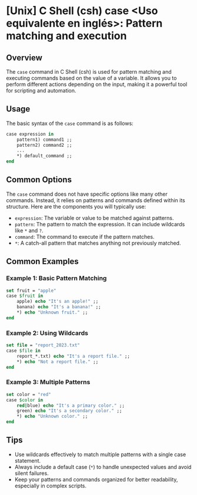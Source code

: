 # [Unix] C Shell (csh) case <Uso equivalente en inglés>: Pattern matching and execution

## Overview
The `case` command in C Shell (csh) is used for pattern matching and executing commands based on the value of a variable. It allows you to perform different actions depending on the input, making it a powerful tool for scripting and automation.

## Usage
The basic syntax of the `case` command is as follows:

```csh
case expression in
    pattern1) command1 ;;
    pattern2) command2 ;;
    ...
    *) default_command ;;
end
```

## Common Options
The `case` command does not have specific options like many other commands. Instead, it relies on patterns and commands defined within its structure. Here are the components you will typically use:

- `expression`: The variable or value to be matched against patterns.
- `pattern`: The pattern to match the expression. It can include wildcards like `*` and `?`.
- `command`: The command to execute if the pattern matches.
- `*`: A catch-all pattern that matches anything not previously matched.

## Common Examples

### Example 1: Basic Pattern Matching
```csh
set fruit = "apple"
case $fruit in
    apple) echo "It's an apple!" ;;
    banana) echo "It's a banana!" ;;
    *) echo "Unknown fruit." ;;
end
```

### Example 2: Using Wildcards
```csh
set file = "report_2023.txt"
case $file in
    report_*.txt) echo "It's a report file." ;;
    *) echo "Not a report file." ;;
end
```

### Example 3: Multiple Patterns
```csh
set color = "red"
case $color in
    red|blue) echo "It's a primary color." ;;
    green) echo "It's a secondary color." ;;
    *) echo "Unknown color." ;;
end
```

## Tips
- Use wildcards effectively to match multiple patterns with a single case statement.
- Always include a default case (`*`) to handle unexpected values and avoid silent failures.
- Keep your patterns and commands organized for better readability, especially in complex scripts.